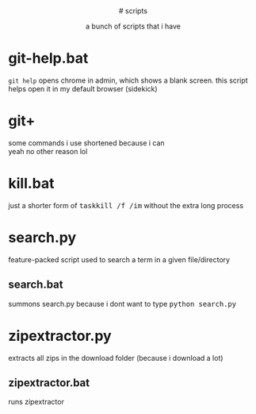 <div align=center>
# scripts

a bunch of scripts that i have
</div>

# git-help.bat

`git help` opens chrome in admin, which shows a blank screen. this script helps open it in my default browser (sidekick)

# git+

some commands i use shortened because i can<br>
yeah no other reason lol

# kill.bat

just a shorter form of <kbd>taskkill /f /im</kbd> without the extra long process

# search.py

feature-packed script used to search a term in a given file/directory

## search.bat

summons search.py because i dont want to type <kbd>python search.py</kbd>

# zipextractor.py

extracts all zips in the download folder (because i download a lot)

## zipextractor.bat

runs zipextractor